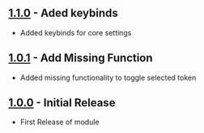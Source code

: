 ## [1.1.0](https://github.com/ChasarooniZ/ready-for-the-stage/compare/0.0.1...1.0.0) - Aded keybinds
- Added keybinds for core settings

## [1.0.1](https://github.com/ChasarooniZ/ready-for-the-stage/compare/1.0.0...1.0.1) - Add Missing Function
- Added missing functionality to toggle selected token
## [1.0.0](https://github.com/ChasarooniZ/ready-for-the-stage/compare/0.0.1...1.0.0) - Initial Release
- First Release of module
